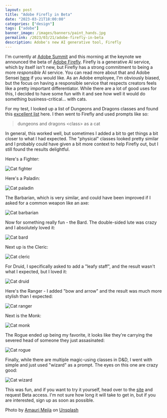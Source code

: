 ```yaml
---
layout: post
title: "Adobe Firefly in Beta"
date: "2023-03-21T18:00:00"
categories: ["design"]
tags: ["adobe"]
banner_image: /images/banners/paint_hands.jpg
permalink: /2023/03/21/adobe-firefly-in-beta
description: Adobe's new AI generative tool, Firefly
---
```


I'm currently at [Adobe Summit](https://business.adobe.com/summit/adobe-summit.html) and this morning at the keynote we announced the beta of [Adobe Firefly](https://firefly.adobe.com/). Firefly is a generative AI service, which by itself isn't new, but Firefly has a strong commitment to being a more *responsible* AI service. You can read more about that and Adobe Sensei [here](https://www.adobe.com/sensei/generative-ai.html) if you would like. As an Adobe employee, I'm obviously biased, but the focus on having a responsible service that respects creators feels like a pretty important differentiator. While there are a lot of good uses for this, I decided to have some fun with it and see how well it would do something business-critical... with cats.

For my test, I looked up a list of Dungeons and Dragons classes and found this [excellent list](https://www.dndbeyond.com/classes) here. I then went to Firefly and used prompts like so:

<blockquote>
dungeons and dragons &lt;class&gt; as a cat
</blockquote>

In general, this worked well, but sometimes I added a bit to get things a bit closer to what I had expected. The "physical" classes looked pretty similar and I probably could have given a bit more context to help Firefly out, but I still found the results delightful.

Here's a Fighter:

<p>
<img data-src="https://static.raymondcamden.com/images/2023/03/cat_fighter.jpg" alt="Cat fighter" class="lazyload imgborder imgcenter">
</p>

Here's a Paladin:

<p>
<img data-src="https://static.raymondcamden.com/images/2023/03/cat_paladin.jpg" alt="Cat paladin" class="lazyload imgborder imgcenter">
</p>

The Barbarian, which is very similar, and could have been improved if I asked for a common weapon like an axe:

<p>
<img data-src="https://static.raymondcamden.com/images/2023/03/cat_barbarian.jpg" alt="Cat barbarian" class="lazyload imgborder imgcenter">
</p>

Now for something really fun - the Bard. The double-sided lute was crazy and I absolutely loved it:

<p>
<img data-src="https://static.raymondcamden.com/images/2023/03/cat_bard.jpg" alt="Cat bard" class="lazyload imgborder imgcenter">
</p>

Next up is the Cleric:

<p>
<img data-src="https://static.raymondcamden.com/images/2023/03/cat_cleric.jpg" alt="Cat cleric" class="lazyload imgborder imgcenter">
</p>

For Druid, I specifically asked to add a "leafy staff", and the result wasn't what I expected, but I loved it:

<p>
<img data-src="https://static.raymondcamden.com/images/2023/03/cat_druid.jpg" alt="Cat druid" class="lazyload imgborder imgcenter">
</p>

Here's the Ranger - I added "bow and arrow" and the result was much more stylish than I expected:

<p>
<img data-src="https://static.raymondcamden.com/images/2023/03/cat_ranger.jpg" alt="Cat ranger" class="lazyload imgborder imgcenter">
</p>

Next is the Monk:

<p>
<img data-src="https://static.raymondcamden.com/images/2023/03/cat_monk.jpg" alt="Cat monk" class="lazyload imgborder imgcenter">
</p>

The Rogue ended up being my favorite, it looks like they're carrying the severed head of someone they just assasinated:

<p>
<img data-src="https://static.raymondcamden.com/images/2023/03/cat_rogue.jpg" alt="Cat rogue" class="lazyload imgborder imgcenter">
</p>

Finally, while there are multiple magic-using classes in D&D, I went with simple and just used "wizard" as a prompt. The eyes on this one are crazy good:

<p>
<img data-src="https://static.raymondcamden.com/images/2023/03/cat_wizard.jpg" alt="Cat wizard" class="lazyload imgborder imgcenter">
</p>

This was fun, and if you want to try it yourself, head over to the [site](https://firefly.adobe.com/) and request Beta access. I'm not sure how long it will take to get in, but if you are interested, sign up as soon as possible. 

Photo by <a href="https://unsplash.com/@amavcinema?utm_source=unsplash&utm_medium=referral&utm_content=creditCopyText">Amauri Mejía</a> on <a href="https://unsplash.com/s/photos/art-samples?utm_source=unsplash&utm_medium=referral&utm_content=creditCopyText">Unsplash</a>
  